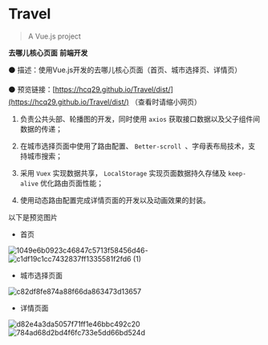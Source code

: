 # Travel

> A Vue.js project

**去哪儿核心页面**			     **前端开发**

⚫ 描述：使用Vue.js开发的去哪儿核心页面（首页、城市选择页、详情页）

⚫ 预览链接：[https://hcq29.github.io/Travel/dist/](https://hcq29.github.io/Travel/dist/)  （查看时请缩小网页）

1. 负责公共头部、轮播图的开发，同时使用 `axios` 获取接口数据以及父子组件间数据的传递；

2. 在城市选择页面中使用了路由配置、 `Better-scroll `、字母表布局技术，支持城市搜索；

3. 采用 `Vuex` 实现数据共享， `LocalStorage` 实现页面数据持久存储及 `keep-alive` 优化路由页面性能；

4. 使用动态路由配置完成详情页面的开发以及动画效果的封装。

以下是预览图片

- 首页

![1049e6b0923c46847c5713f58456d46](images/1049e6b0923c46847c5713f58456d46.jpg)-   ![c1df19c1cc7432837ff1335581f2fd6 (1)](images/c1df19c1cc7432837ff1335581f2fd6%20(1).jpg) 

- 城市选择页面

![c82df8fe874a88f66da863473d13657](images/c82df8fe874a88f66da863473d13657.jpg) 

- 详情页面

![d82e4a3da5057f71ff1e46bbc492c20](images/d82e4a3da5057f71ff1e46bbc492c20.jpg)   ![784ad68d2bd4f6fc733e5dd66bd524d](images/784ad68d2bd4f6fc733e5dd66bd524d.jpg)